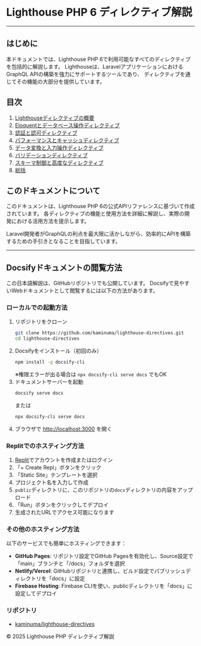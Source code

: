 # Lighthouse PHP 6 ディレクティブ解説

---

## はじめに

本ドキュメントでは、Lighthouse PHP 6で利用可能なすべてのディレクティブを包括的に解説します。
Lighthouseは、LaravelアプリケーションにおけるGraphQL APIの構築を強力にサポートするツールであり、
ディレクティブを通じてその機能の大部分を提供しています。

## 目次

1. [Lighthouseディレクティブの概要](./docs/01_overview.md)
2. [Eloquentとデータベース操作ディレクティブ](./docs/02_eloquent_database.md)
3. [認証と認可ディレクティブ](./docs/03_auth_permission.md)
4. [パフォーマンスとキャッシュディレクティブ](./docs/04_performance_cache.md)
5. [データ変換と入力操作ディレクティブ](./docs/05_data_transform.md)
6. [バリデーションディレクティブ](./docs/06_validation.md)
7. [スキーマ制御と高度なディレクティブ](./docs/07_schema_advanced.md)
8. [総括](./docs/08_conclusion.md)

## このドキュメントについて

このドキュメントは、Lighthouse PHP 6の公式APIリファレンスに基づいて作成されています。
各ディレクティブの機能と使用方法を詳細に解説し、実際の開発における活用方法を提示します。

Laravel開発者がGraphQLの利点を最大限に活かしながら、効率的にAPIを構築するための手引きとなることを目指しています。

---

## Docsifyドキュメントの閲覧方法

この日本語解説は、GitHubリポジトリでも公開しています。
Docsifyで見やすいWebドキュメントとして閲覧するには以下の方法があります。

### ローカルでの起動方法

1. リポジトリをクローン
   ```sh
   git clone https://github.com/kaminuma/lighthouse-directives.git
   cd lighthouse-directives
   ```
2. Docsifyをインストール（初回のみ）
   ```sh
   npm install -g docsify-cli
   ```
   ※権限エラーが出る場合は `npx docsify-cli serve docs` でもOK
3. ドキュメントサーバーを起動
   ```sh
   docsify serve docs
   ```
   または
   ```sh
   npx docsify-cli serve docs
   ```
4. ブラウザで [http://localhost:3000](http://localhost:3000) を開く

### Replitでのホスティング方法

1. [Replit](https://replit.com)でアカウントを作成またはログイン
2. 「+ Create Repl」ボタンをクリック
3. 「Static Site」テンプレートを選択
4. プロジェクト名を入力して作成
5. `public`ディレクトリに、このリポジトリの`docs`ディレクトリの内容をアップロード
6. 「Run」ボタンをクリックしてデプロイ
7. 生成されたURLでアクセス可能になります

### その他のホスティング方法

以下のサービスでも簡単にホスティングできます：

- **GitHub Pages**: リポジトリ設定でGitHub Pagesを有効化し、Source設定で「main」ブランチと「/docs」フォルダを選択
- **Netlify/Vercel**: GitHubリポジトリと連携し、ビルド設定でパブリッシュディレクトリを「docs」に設定
- **Firebase Hosting**: Firebase CLIを使い、publicディレクトリを「docs」に設定してデプロイ

### リポジトリ
- [kaminuma/lighthouse-directives](https://github.com/kaminuma/lighthouse-directives)

© 2025 Lighthouse PHP ディレクティブ解説
